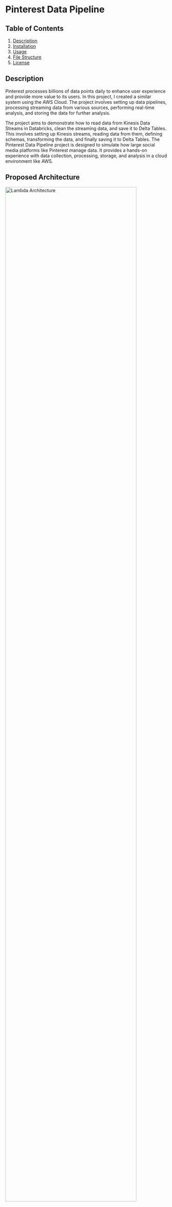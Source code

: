 # Pinterest Data Pipeline

## Table of Contents
1. [Description](#description)
2. [Installation](#installation)
3. [Usage](#usage)
4. [File Structure](#file-structure)
5. [License](#license)

## Description
Pinterest processes billions of data points daily to enhance user experience and provide more value to its users. In this project, I created a similar system using the AWS Cloud. The project involves setting up data pipelines, processing streaming data from various sources, performing real-time analysis, and storing the data for further analysis.

The project aims to demonstrate how to read data from Kinesis Data Streams in Databricks, clean the streaming data, and save it to Delta Tables. This involves setting up Kinesis streams, reading data from them, defining schemas, transforming the data, and finally saving it to Delta Tables. The Pinterest Data Pipeline project is designed to simulate how large social media platforms like Pinterest manage data. It provides a hands-on experience with data collection, processing, storage, and analysis in a cloud environment like AWS.

## Proposed Architecture

<!-- Add Image here cloud-pinterest-pipeline.png -->
<img src="images\cloud-pinterest-pipeline.png" alt="Lambda Architecture" width="90%" height="90%">

The architecture leverages several AWS services to create a robust data pipeline:

- **Amazon RDS:** Stores initial Pinterest data (posts, user information, and geolocation).
- **Apache Kafka:** A distributed streaming platform for real-time data ingestion and processing.
- **Amazon S3:** Securely stores processed data for later analysis.
- **API Gateway:** Provides an interface for data streaming into the Kafka cluster.
- **Databricks:** A cloud-based platform for running Apache Spark analytics on the stored data.
- **Managed Workflows for Apache Airflow (MWAA):** Orchestrates complex workflows using Directed Acyclic Graphs (DAGs) to automate data processing and analysis.
- **AWS Kinesis Data Streams:** (Optional) For real-time data management.

## Components and Configuration

1. **AWS Setup (IAM, VPC & EC2)**

- Create an IAM user with least privilege and an IAM role with appropriate permissions for accessing AWS services.
- Set up a VPC, subnets, and a security group for traffic control.
- Launch an EC2 instance with an SSH client.

2. **MSK Cluster Configuration**

- Create an MSK cluster (Apache Kafka) on AWS for real-time data processing.
- Note down the Bootstrap servers string and Apache ZooKeeper connection information.

3. **Kafka Setup on EC2**

- Install Java and download Kafka on the EC2 instance.
- Install the IAM MSK authentication package in the libs folder to connect to MSK clusters with IAM authentication.
- Configure the Kafka client to use AWS IAM using a client.properties file.
- Create Kafka topics (<UserID>.pin, <UserID>.geo, <UserID>.user) to store specific data streams.

4. **S3 Bucket Creation**

- Create an S3 bucket (user-<UserID>-bucket) to store processed data.
- Configure IAM roles for writing access to the bucket or use a VPC Endpoint.

5. **MSK Connect**

- Set up the Confluent.io Amazon S3 Connector package to enable data transfer from Kafka to S3.
- Create a custom plugin and a connector in MSK Connect to automatically store Kafka data in the S3 bucket.

6. **API Gateway**

- Create a REST API in API Gateway to receive data streams from the batch_streaming.py script.
Configure a resource with a PROXY integration for the API.
- Create methods with the HTTP method ANY and configure proxy integration.
- Stage and deploy the API to implement the changes and note down the invoke URL.

7. **Kafka REST Proxy (Optional)**

- Download the Confluent.io Amazon S3 Connector package on a client EC2 machine to communicate with the MSK cluster.
- Configure the REST proxy to communicate with the MSK cluster and perform IAM authentication using a kafka-rest.properties file.
- Start the REST proxy to allow data consumption from the API and storage in the S3 bucket.

8. **Databricks**

- Create a Databricks account, a cluster, and access key/secret key credentials from the IAM user with S3 access.
- Upload an authentication_credentials.csv file containing the keys.
- In a Databricks notebook, use the access_keys.ipynb and mount_s3_to_databricks.ipynb scripts to access the AWS access keys and mount the S3 bucket for data analysis.

9. **MWAA (Optional)**

- Create an MWAA environment (Databricks-Airflow-env) to orchestrate workflows and manage data tasks.
- Set up S3 bucket configuration for MWAA with a bucket named mwaa-dags-bucket (containing a dags folder) and versioning enabled.
- Configure Airflow UI access and integrate with Databricks using an API access token created in Databricks.
- (Optional) Install Airflow Provider Package if needed for Databricks connection type.

10. **AWS Kinesis Data Streams (Optional)**

- Create data streams (streaming-<UserID>-pin, streaming-<UserID>-geo, streaming-<UserID>-user) for real-time data management.

### What it Does
- Cleans and preprocesses Pinterest post data.
- Mounts an AWS S3 bucket to Databricks for data ingestion.
- Submits Databricks jobs to perform specific tasks.
- Streams data to AWS Kinesis for real-time processing.

### Aim of the Project

The project aims to showcase the end-to-end process of handling Pinterest data, including data cleaning, storage, analysis, and real-time streaming. By completing this project, I gained hands-on experience with tools like Databricks, Kafka, Apache Airflow, AWS S3, and Kinesis, and learned how to integrate them into a cohesive data pipeline.

- Apache Kafka (AWS MSK)
- Apache Spark (On Databricks Notebooks for Transformations)
- Apache Airflow (AWS MWAA)
- AWS Kinesis (Real time streaming infrastructure on AWS)
- AWS API Gateway

# What I Learned
The Pinterest Data Pipeline Project provided a valuable hands-on experience in building a data processing infrastructure on AWS. Here are the key takeaways that will benefit me in future data engineering projects:

1. **Data Cleaning and Preprocessing with Apache Spark:** I gained proficiency in cleaning and preparing data for analysis using Spark on Databricks notebooks. This included techniques like filtering out irrelevant data, transforming data structures, and aggregating data for efficient processing.

2. AWS Service Integration: I learned how to integrate Databricks with various AWS services to create a comprehensive data pipeline. This project specifically involved working with:
    - Amazon S3: For storing and managing large datasets in a secure and scalable way.
    - Amazon Kinesis Data Streams (Optional): For real-time data ingestion and processing (if you used this component).
    - Amazon Simple Storage Service (Amazon S3): Another reference to Amazon S3, potentially for storing processed data after analysis.

3. Workflow Orchestration with Apache Airflow: I deepened my understanding of Apache Airflow and its capabilities in orchestrating data processing workflows. This included creating **Directed Acyclic Graphs (DAGs)** to schedule and manage the execution of various data processing tasks in a defined sequence, using AWS Glue or AWS Step Functions (if applicable).

4. Streaming Data Processing Techniques: The project exposed me to streaming data processing techniques, particularly leveraging Python scripts to stream data to AWS Kinesis for near-real-time processing (optional).

5. Project Organisation and Documentation Best Practices: I refined my skills in organising project files and creating comprehensive documentation. This involved establishing a clear file structure, writing informative README files, and adding detailed comments within code for better maintainability.

By working on this project, I've gained valuable experience in data wrangling, cloud-based data management with AWS services, and workflow automation using Apache Airflow. These skills will be instrumental in building robust data pipelines for future projects.

### Lambda Architecture

Lambda architecture is a way of processing massive quantities of data (i.e. "Big Data") that provides access to batch-processing and stream-processing methods with a hybrid approach. Lambda architecture is used to solve the problem of computing arbitrary functions. The lambda architecture itself is composed of 3 layers:

Here's how Lambda Architecture fit into the project:

<img src="images\lambda-architecture.png" alt="Lambda Architecture" width="95%" height="95%">

Figure 1: Real-Time Big Data Lambda Architecture

1. Batch Layer: The project involves batch processing for tasks such as data cleaning, preprocessing, and analysis. Databricks notebooks and Apache Spark used for these batch processing tasks. The cleaned and processed data stored in a data lake, such as AWS S3, for further analysis or serving batch queries.

2. Speed Layer: The project involves streaming data processing using AWS Kinesis for real-time or near-real-time data ingestion and processing. Python scripts and Databricks notebooks used to stream data to Kinesis streams. This layer would handle immediate processing and analysis of incoming data streams.

3. Serving Layer: The project involve serving queries against both the batch views and real-time views of the data. Delta tables in Databricks serve as the serving layer, providing low-latency access to the processed data for analytics and downstream applications.

## Installation
To run the project locally, follow these steps:
1. Clone the repository: 

```sh
git clone https://github.com/emma-luk/pinterest-data-pipeline488
```

2. Install the required dependencies: 

```
pip install -r requirements.txt
```


## Provisioning Resources

1. AWS (Amazon Web Services)

AWS offers a pay-as-you-go pricing model, where you only pay for the resources you use. They provide various services, each with its own pricing options (on-demand, reserved instances, spot instances). Additionally, AWS offers a free tier for new customers to explore some services.

Provisioned:

- Virtual Private Cloud (VPC): Enhances security by isolating your infrastructure within a logically defined network.
- EC2 Instance: Hosted virtual servers to run your Kafka configurations.
- MSK Cluster (Apache Kafka): Manages real-time data ingestion and processing.
- S3 Bucket: Securely stores processed data for later analysis.
- API Gateway: Provides an interface for data streaming into Kafka.
- Databricks: Cloud-based platform for running Apache Spark analytics on stored data.
- Managed Workflows for Apache Airflow (MWAA) (Optional): Orchestrates complex workflows using Directed Acyclic Graphs (DAGs) to automate data processing and analysis.
- AWS Kinesis Data Streams (Optional): Enables real-time data management.

2. S3 (Amazon Simple Storage Service)

S3 offers a simple pricing model based on data storage, requests made, and additional features used (data transfer, data management). Pricing varies depending on the chosen storage class (Standard, Intelligent-Tiering, Glacier).

- Stores Kafka topics (optional)
- Stores DAGs (optional)

3. Kinesis

Kinesis pricing is based on data volume (ingested and processed), and any additional features used (data retention). It varies depending on the specific Kinesis service used (Kinesis Data Streams, Kinesis Data Firehose, Kinesis Data Analytics).

4. Databricks

Databricks provides a unified Apache Spark analytics platform. It's offered as a fully managed service on AWS with pricing based on used resources (compute instances, storage) and the chosen edition (Community, Standard, Premium).




1. AWS (Amazon Web Services): AWS provides various services under a pay-as-you-go pricing model, where you pay only for the resources you use. AWS offers different pricing options for each service, including on-demand pricing, reserved instances, and spot instances. Additionally, AWS provides a free tier for new customers to get started with some of its services.

- Provisioned a VPC, EC2, MSK cluster, S3 bucekt, API Gateway,....

Virtual Private Cloud (VPC)
- Provisioned due to security reasons to hold all my infrastructure

EC2
- To hold my kafka configurations

MSK
- For my kafka clsuter

2. S3 (Amazon Simple Storage Service): S3 offers a simple pricing model based on the amount of data stored, the number of requests made, and any additional features used (such as data transfer and data management features). Pricing may vary depending on the storage class chosen (e.g., Standard, Intelligent-Tiering, Glacier).

- Kafka topics


- DAG


3. Kinesis: Kinesis offers a pricing model based on the volume of data ingested, the volume of data processed, and any additional features used (such as data retention). Pricing may vary depending on the specific Kinesis service used (e.g., Kinesis Data Streams, Kinesis Data Firehose, Kinesis Data Analytics).

4. Databricks: Databricks provides a unified analytics platform based on Apache Spark, offered as a fully managed service on AWS. Databricks offers pricing based on the resources used (such as compute instances and storage) and the edition chosen (e.g., Community Edition, Standard Edition, Premium Edition).


## Usage

### Key Scripts

1. The user_posting_emulation_streaming_infinite.py

This script connects to a MySQL database, fetches random rows from three tables (pinterest_data, geolocation_data, and user_data), and sends the data to corresponding Kinesis streams via HTTP requests.

2. The user_posting_emulation_streaming.py 

This Python script simulates user posting data to three different Kinesis streams corresponding to Pinterest tables: pin_stream, geo_stream, and user_stream.

3. The user_posting_emulation.py

This script connects to a MySQL database and retrieves random rows from three tables (pinterest_data, geolocation_data, and user_data). It then transforms the data, converting any datetime objects to strings, and sends the transformed data to corresponding Kafka topics via an API.

4. The clean-cataframe-pinterest-posts.ipynb

This notebook performs various data cleaning and analysis tasks on three DataFrames (df_pin, df_geo, df_user) representing Pinterest posts, geolocation data, and user data, respectively.

5. The mount-AWS-S3-bucket-t-Databricks.ipynb

This notebook facilitates the mounting of an AWS S3 bucket, reading data from the mounted bucket into Spark dataframes, and provides an optional step to unmount the bucket once the required operations are completed.

6. The 0af0031518e7_dag.py

This script defines an Apache Airflow DAG (Directed Acyclic Graph) that orchestrates the execution of tasks related to running a Databricks notebook.

### Usage Instructions

1. Set up AWS services such as Kinesis Data Streams, Lambda Architecture, and S3.
2. Configure AWS credentials and permissions.

3. Run the emulation script to send data to Kafka and S3 bucket for batch streaming.

```
python user_posting_emulation.py
```
> Note: Make sure that your REST Proxy is running on the EC2. You need to run this command in the confluent/bin folder: `./kafka-rest-start /home/ec2-user/confluent-7.2.0/etc/kafka-rest/kafka-rest.properties`


4. Run the emulation script to send data to Kinesis for real time streaming.
```
python user_posting_emulation_streaming.py
```

5. Run the data processing scripts to ingest, transform, and analyse streaming data.
6. Create a Delta table to store authentication credentials in Databricks.
7. Set up Kinesis Data Streams in AWS.
8. Run the notebooks in Databricks to read data from Kinesis streams, define schemas, transform the data, and save it to Delta Tables.

- Open the Databricks notebooks (`notebooks/`) in your Databricks workspace and execute the cells to perform data cleaning and analysis tasks.
- The Airflow DAG (`0af0031518e7_dag.py`) to orchestrate tasks and workflows.


## File Structure

The project directory structure is as follows:
project/
├── images
├── notebooks/ 
│   ├── user_posting_emulation_streaming_infinite.py
│   ├── user_posting_emulation_streaming.py
│   ├── user_posting_emulation.py
│   ├── clean-cataframe-pinterest-posts.ipynb
│   ├── mount-AWS-S3-bucket-t-Databricks.ipynb
│   └── 0af0031518e7_dag.py
├── requirements.txt
└── README.md 

<img src="images/project.png" alt="project" width="406" height="">

Figure 2: Project Directory Structure

## License
This project is based around AWS services and its licencising protocols accordingly.




